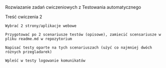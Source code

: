 Rozwiazanie zadań cwiczeniowych z Testowania automatycznego

Treść cwiczenia 2

    Wybrać 2 strony/aplikacje webowe
    
    Przygotować po 2 scenariusze testów (opisowe), zamiecić scensariusze w pliku readme.md w repozytorium
    
    Napisać testy oparte na tych scenariuszach (użyć co najmniej dwóch różnych przegladarek)
    
    Wpleść w testy logowanie komunikatów

